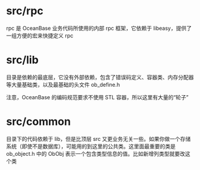 
# src/rpc 
rpc 是 OceanBase 业务代码所使用的内部 rpc 框架，它依赖于 libeasy，提供了一组方便的宏来快捷定义 rpc


# src/lib
目录是依赖的最底层，它没有外部依赖，包含了错误码定义、容器类、内存分配器等大量基础类，以及最基础的头文件 ob_define.h

注意，OceanBase 的编码规范要求不使用 STL 容器，所以这里有大量的“轮子”

# src/common
目录下的代码依赖于 lib，但是比顶层 src 又更业务无关一些。如果你做一个存储系统（即使不是数据库），可能用的到这里的公共类。这里面最重要的类是 ob_object.h 中的 ObObj 表示一个包含类型信息的值。比如新增列类型就要改这个类